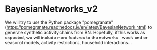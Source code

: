 # BayesianNetworks_v2
We will try to use the Python package "pomegranate" (https://pomegranate.readthedocs.io/en/latest/BayesianNetwork.html) to generate synthetic activity chains from BN.
Hopefully, if this works as expected, we will include more features to the networks - week-end or seasonal models, activity restrictions, household interactions...
